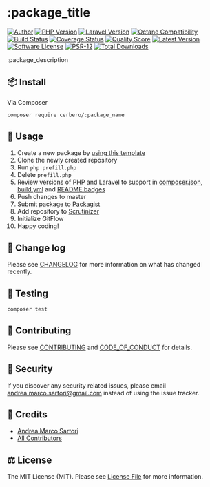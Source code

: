 # :package_title

[![Author][ico-author]][link-author]
[![PHP Version][ico-php]][link-php]
[![Laravel Version][ico-laravel]][link-laravel]
[![Octane Compatibility][ico-octane]][link-octane]
[![Build Status][ico-actions]][link-actions]
[![Coverage Status][ico-scrutinizer]][link-scrutinizer]
[![Quality Score][ico-code-quality]][link-code-quality]
[![Latest Version][ico-version]][link-packagist]
[![Software License][ico-license]](LICENSE.md)
[![PSR-12][ico-psr12]][link-psr12]
[![Total Downloads][ico-downloads]][link-downloads]

:package_description


## 📦 Install

Via Composer

``` bash
composer require cerbero/:package_name
```

## 🔮 Usage

1. Create a new package by [using this template](https://github.com/cerbero90/skeleton/generate)
1. Clone the newly created repository
1. Run `php prefill.php`
1. Delete `prefill.php`
1. Review versions of PHP and Laravel to support in [composer.json](composer.json), [build.yml](.github/workflows/build.yml) and [README badges](README.md)
1. Push changes to master
1. Submit package to [Packagist](https://packagist.org/packages/submit)
1. Add repository to [Scrutinizer](https://scrutinizer-ci.com/g/new)
1. Initialize GitFlow
1. Happy coding!

## 📆 Change log

Please see [CHANGELOG](CHANGELOG.md) for more information on what has changed recently.

## 🧪 Testing

``` bash
composer test
```

## 💞 Contributing

Please see [CONTRIBUTING](CONTRIBUTING.md) and [CODE_OF_CONDUCT](CODE_OF_CONDUCT.md) for details.

## 🧯 Security

If you discover any security related issues, please email andrea.marco.sartori@gmail.com instead of using the issue tracker.

## 🏅 Credits

- [Andrea Marco Sartori][link-author]
- [All Contributors][link-contributors]

## ⚖️ License

The MIT License (MIT). Please see [License File](LICENSE.md) for more information.

[ico-author]: https://img.shields.io/static/v1?label=author&message=cerbero90&color=50ABF1&logo=twitter&style=flat-square
[ico-php]: https://img.shields.io/packagist/php-v/cerbero/:package_name?color=%234F5B93&logo=php&style=flat-square
[ico-laravel]: https://img.shields.io/static/v1?label=laravel&message=%E2%89%A55.5&color=ff2d20&logo=laravel&style=flat-square
[ico-octane]: https://img.shields.io/static/v1?label=octane&message=compatible&color=ff2d20&logo=laravel&style=flat-square
[ico-version]: https://img.shields.io/packagist/v/cerbero/:package_name.svg?label=version&style=flat-square
[ico-actions]: https://img.shields.io/github/workflow/status/cerbero90/:package_name/build?style=flat-square&logo=github
[ico-license]: https://img.shields.io/badge/license-MIT-brightgreen.svg?style=flat-square
[ico-psr12]: https://img.shields.io/static/v1?label=compliance&message=PSR-12&color=blue&style=flat-square
[ico-scrutinizer]: https://img.shields.io/scrutinizer/coverage/g/cerbero90/:package_name.svg?style=flat-square&logo=scrutinizer
[ico-code-quality]: https://img.shields.io/scrutinizer/g/cerbero90/:package_name.svg?style=flat-square&logo=scrutinizer
[ico-downloads]: https://img.shields.io/packagist/dt/cerbero/:package_name.svg?style=flat-square

[link-author]: https://twitter.com/cerbero90
[link-php]: https://www.php.net
[link-laravel]: https://laravel.com
[link-octane]: https://github.com/laravel/octane
[link-packagist]: https://packagist.org/packages/cerbero/:package_name
[link-actions]: https://github.com/cerbero90/:package_name/actions?query=workflow%3Abuild
[link-psr12]: https://www.php-fig.org/psr/psr-12/
[link-scrutinizer]: https://scrutinizer-ci.com/g/cerbero90/:package_name/code-structure
[link-code-quality]: https://scrutinizer-ci.com/g/cerbero90/:package_name
[link-downloads]: https://packagist.org/packages/cerbero/:package_name
[link-contributors]: ../../contributors
